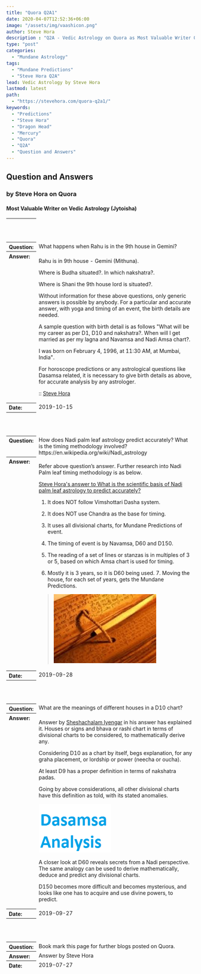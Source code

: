 ```yaml
---
title: "Quora Q2A1"
date: 2020-04-07T12:52:36+06:00
image: "/assets/img/vaashicon.png"
author: Steve Hora
description : "Q2A - Vedic Astrology on Quora as Most Valuable Writer Questio and Answers on Vedic Astrology"
type: "post"
categories: 
  - "Mundane Astrology"
tags:
  - "Mundane Predictions"
  - "Steve Hora Q2A"
lead: Vedic Astrology by Steve Hora
lastmod: latest 
path:
  - "https://stevehora.com/quora-q2a1/"
keywords:
  - "Predictions"
  - "Steve Hora"
  - "Dragon Head"
  - "Mercury"
  - "Quora"
  - "Q2A"
  - "Question and Answers"  
---
```

<table>
<thead>

## Question and Answers

### by Steve Hora on Quora

#### Most Valuable Writer on Vedic Astrology (Jytoisha)

<tr><th style="height:55px; text-align:left; vertical-align:top"></th></tr><tr><th style="text-align:left; vertical-align:top">Question:</th>
<td style="text-align:left; vertical-align:top">
What happens when Rahu is in the 9th house in Gemini?
</td>
</tr>
<tr><th style="text-align:left; vertical-align:top">Answer:</th>

<td style="height:auto; vertical-align:top">

Rahu is in 9th house - Gemini (Mithuna).

Where is Budha situated?. In which nakshatra?.

Where is Shani the 9th house lord is situated?.

Without information for these above questions, only generic answers is possible by anybody. For a particular and accurate answer, with yoga and timing of an event, the birth details are needed.

A sample question with birth detail is as follows "What will be my career as per D1, D10 and nakshatra?. When will I get married as per my lagna and Navamsa and Nadi Amsa chart?.

I was born on February 4, 1996, at 11:30 AM, at Mumbai, India".

For horoscope predictions or any astrological questions like Dasamsa related, it is necessary to give birth details as above, for accurate analysis by any astrologer.

:: [Steve Hora](https://quora/profile/Steve-Hora)
</td>
</tr>
<tr><th style="text-align:left; vertical-align:top">Date:</th>
<td style="text-align:left; vertical-align:top">
2019-10-15
</td>
</tr>

<tr><th style="height:55px; text-align:left; vertical-align:top"></th></tr><tr><th style="text-align:left; vertical-align:top">Question:</th>
<td style="text-align:left; vertical-align:top">
How does Nadi palm leaf astrology predict accurately? What is the timing methodology involved? https://en.wikipedia.org/wiki/Nadi_astrology	
</td>
</tr>
<tr><th style="text-align:left; vertical-align:top">Answer:</th>
<td style="height:auto; vertical-align:top">

Refer above question’s answer. Further research into Nadi Palm leaf timing methodology is as below.

[Steve Hora\'s answer to What is the scientific basis of Nadi palm leaf astrology to predict accurately?](https://quora.com/What-is-the-scientific-basis-of-Nadi-palm-leaf-astrology-to-predict-accurately/answer/Steve-Hora)

1. It does NOT follow Vimshottari Dasha system.

2. It does NOT use Chandra as the base for timing.

3. It uses all divisional charts, for Mundane Predictions of event.

4. The timing of event is by Navamsa, D60 and D150.

5. The reading of a set of lines or stanzas is in multiples of 3 or 5, based on which Amsa chart is used for timing.

6. Mostly it is 3 years, so it is D60 being used. 7. Moving the house, for each set of years, gets the Mundane Predictions.

> ![D 60 ](/assets/img/quu1.jpg)	
</td>
</tr>
<tr><th style="text-align:left; vertical-align:top">Date:</th>
<td style="text-align:left; vertical-align:top">
2019-09-28
</td>
</tr>

<tr><th style="height:55px; text-align:left; vertical-align:top"></th></tr><tr><th style="text-align:left; vertical-align:top">Question:</th>
<td style="text-align:left; vertical-align:top">
What are the meanings of different houses in a D10 chart?	
</td>
</tr>
<tr><th style="text-align:left; vertical-align:top">Answer:</th>
<td style="height:auto; vertical-align:top">

Answer by [Sheshachalam Iyengar](https://quora.com/profile/Sheshachalam-Iyengar) in his answer has explained it. Houses or signs and bhava or rashi chart in terms of divisional charts to be considered, to mathematically derive any.

Considering D10 as a chart by itself, begs explanation, for any graha placement, or lordship or power (neecha or oucha).

At least D9 has a proper definition in terms of nakshatra padas.

Going by above considerations, all other divisional charts have this definition as told, with its stated anomalies.

![Dasamsa](/assets/img/quu2.png)

A closer look at D60 reveals secrets from a Nadi perspective. The same analogy can be used to derive mathematically, deduce and predict any divisional charts.

D150 becomes more difficult and becomes mysterious, and looks like one has to acquire and use divine powers, to predict.	
</td>
</tr>
<tr><th style="text-align:left; vertical-align:top">Date:</th>
<td style="text-align:left; vertical-align:top">
2019-09-27
</td>
</tr>





<tr><th style="height:55px; text-align:left; vertical-align:top"></th></tr><tr><th style="text-align:left; vertical-align:top">Question:</th>
<td style="text-align:left; vertical-align:top">
Book mark this page for further blogs posted on Quora.
</td>
</tr>
<tr><th style="text-align:left; vertical-align:top">Answer:</th>
<td style="height:auto; vertical-align:top">
Answer by Steve Hora
</td>
</tr>
<tr><th style="text-align:left; vertical-align:top">Date:</th>
<td style="text-align:left; vertical-align:top">
2019-07-27
</td>
</tr>

</table>
</thead>